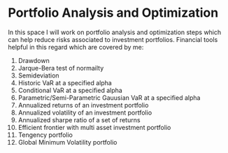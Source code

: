 # Portfolio Analysis and Optimization<br/>

In this space I will work on portfolio analysis and optimization steps which can help reduce risks associated to investment portfolios. Financial tools helpful in this regard which are covered by me:<br/>

1. Drawdown<br/>
2. Jarque-Bera test of normailty<br/>
3. Semideviation<br/>
4. Historic VaR at a specified alpha<br/>
5. Conditional VaR at a specified alpha<br/>
6. Parametric/Semi-Parametric Gauusian VaR at a specified alpha<br/>
7. Annualized returns of an investment portfolio<br/>
8. Annualized volatility of an investment portfolio<br/>
9. Annualized sharpe ratio of a set of returns<br/>
10. Efficient frontier with multi asset investment portfolio<br/>
11. Tengency portfolio<br/>
12. Global Minimum Volatility portfolio<br/>
